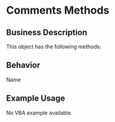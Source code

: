 # Comments Methods

## Business Description
This object has the following methods:

## Behavior
Name

## Example Usage
No VBA example available.
